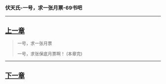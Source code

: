 ### 伏天氏-一号，求一张月票-69书吧

--------
[上一章](./cd65e6af09998cd60fe90c2ff5998a9d.md)
--------


>
>
>
>一号，求一张月票
>
>一号，求张保底月票啊！
>(本章完)
>
>

--------
[下一章](./6aad72ae05f8f9edd08d67edf8b8ac8f.md)
--------
